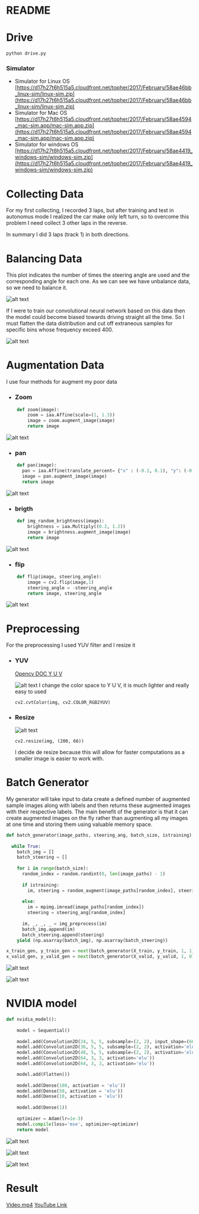 [//]: # (Image References)

[video1]: ./output_vid/output_vid.mp4 "videomp4"
[video2]: https://www.youtube.com/watch?v=T9FdAELz1KA "videoYT"
[image1]: ./demo/plthist.png "Collecte"
[image2]: ./demo/plthistremoved.png "Balance"
[image3]: ./demo/trainandvalid.png "Train&Valid"
[image4]: ./demo/zoomed.png "zoom"
[image5]: ./demo/panned.png "panned"
[image6]: ./demo/bright.png "brightness"
[image7]: ./demo/flipped.png "flipped"
[image8]: ./demo/YUV.png "YUV"
[image9]: ./demo/resizeandpreproc.png "resizeandpreproc"
[image10]: ./demo/generator.png "generator"
[image11]: ./demo/summary.png "summary"
[image12]: ./demo/tensorboardMainGraph_1.png "graph"
[image13]: ./demo/plttrainvalid.png "plt_valid&train"
[link1]: https://docs.opencv.org/ref/2.4.13.3/d0/de9/structcv_1_1gpu_1_1device_1_1color__detail_1_1RGB2YUV.html "RGB2YUV"

# README

# Drive

`python drive.py`
### Simulator
- Simulator for Linux OS [https://d17h27t6h515a5.cloudfront.net/topher/2017/February/58ae46bb_linux-sim/linux-sim.zip](https://d17h27t6h515a5.cloudfront.net/topher/2017/February/58ae46bb_linux-sim/linux-sim.zip)
- Simulator for Mac OS [https://d17h27t6h515a5.cloudfront.net/topher/2017/February/58ae4594_mac-sim.app/mac-sim.app.zip](https://d17h27t6h515a5.cloudfront.net/topher/2017/February/58ae4594_mac-sim.app/mac-sim.app.zip)
- Simulator for windows OS [https://d17h27t6h515a5.cloudfront.net/topher/2017/February/58ae4419_windows-sim/windows-sim.zip](https://d17h27t6h515a5.cloudfront.net/topher/2017/February/58ae4419_windows-sim/windows-sim.zip)
# Collecting Data

For my first collecting, I recorded 3 laps, but after training and test in autonomus mode I realized the car make only left turn, so to overcome this problem I need collect 3 other laps in the reverse.

In summary I did 3 laps (track 1) in both directions.


# Balancing Data
This plot indicates the number of times the steering angle are used and the corresponding angle for each one.
As we can see we have unbalance data, so we need to balance it.


![alt text][image1]

If I were to train our convolutional neural network based on this data then the model could become biased towards driving straight all the time. So I must flatten the data distribution and cut off extraneous samples for specific bins whose frequency exceed 400.

![alt text][image2]





# Augmentation Data
I use four methods for augment my poor data

- ### Zoom

```python
    def zoom(image):
        zoom = iaa.Affine(scale=(1, 1.3))
        image = zoom.augment_image(image)
        return image
```
![alt text][image4]


- ### pan
```python
    def pan(image):
      pan = iaa.Affine(translate_percent= {"x" : (-0.1, 0.1), "y": (-0.1, 0.1)})
      image = pan.augment_image(image)
      return image
```
![alt text][image5]


- ### brigth

```python
    def img_random_brightness(image):
        brightness = iaa.Multiply((0.2, 1.2))
        image = brightness.augment_image(image)
        return image
```
![alt text][image6]



- ### flip

```python
    def flip(image, steering_angle):
        image = cv2.flip(image,1)
        steering_angle = -steering_angle
        return image, steering_angle
```
![alt text][image7]



# Preprocessing

For the preprocessing I used YUV filter and I resize it

- ### YUV  

    [Opencv DOC Y U V][link1]

    ![alt text][image8] I change the color space to Y U V, it is much lighter and really easy to used

    ```
    cv2.cvtColor(img, cv2.COLOR_RGB2YUV)
    ```

- ### Resize

    ![alt text][image9]

    ```
    cv2.resize(img, (200, 66))
    ```
    I decide de resize because this will allow for faster computations as a smaller image is easier to work with.

# Batch Generator

My generator will take input to data create a defined number of augmented sample images along with labels and then returns these augmented images with their respective labels.
The main benefit of the generator is that it can create augmented images on the fly rather than augmenting all my images at one time and storing them using valuable memory space.

```python
def batch_generator(image_paths, steering_ang, batch_size, istraining):
  
  while True:
    batch_img = []
    batch_steering = []
    
    for i in range(batch_size):
      random_index = random.randint(0, len(image_paths) - 1)
      
      if istraining:
        im, steering = random_augment(image_paths[random_index], steering_ang[random_index])
     
      else:
        im = mpimg.imread(image_paths[random_index])
        steering = steering_ang[random_index]
      
      im, _, _, _ = img_preprocess(im)
      batch_img.append(im)
      batch_steering.append(steering)
    yield (np.asarray(batch_img), np.asarray(batch_steering))  

x_train_gen, y_train_gen = next(batch_generator(X_train, y_train, 1, 1))
x_valid_gen, y_valid_gen = next(batch_generator(X_valid, y_valid, 1, 0))

```

![alt text][image10]

![alt text][image3]
# NVIDIA model



```python
def nvidia_model():
    
    model = Sequential()
    
    model.add(Convolution2D(24, 5, 5, subsample=(2, 2), input_shape=(66, 200, 3), activation='elu'))
    model.add(Convolution2D(36, 5, 5, subsample=(2, 2), activation='elu'))
    model.add(Convolution2D(48, 5, 5, subsample=(2, 2), activation='elu'))
    model.add(Convolution2D(64, 3, 3, activation='elu'))
    model.add(Convolution2D(64, 3, 3, activation='elu'))

    model.add(Flatten())
  
    model.add(Dense(100, activation = 'elu'))
    model.add(Dense(50, activation = 'elu'))
    model.add(Dense(10, activation = 'elu'))
    
    model.add(Dense(1))
    
    optimizer = Adam(lr=1e-3)
    model.compile(loss='mse', optimizer=optimizer)
    return model
```


![alt text][image11]

![alt text][image13]

![alt text][image12]


# Result


[Video mp4][video1]
[YouTube Link][video2]